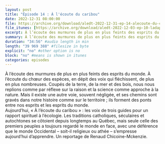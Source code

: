 ```yaml
---
layout: post
title: "Épisode 14 : À l'écoute du caribou"
date: 2022-12-31 08:00:00
file: https://archive.org/download/aledt-2022-12-31-ep-14-alecoute-du-caribou-podcast_202301/ALEDT_2022-12-31_EP14-ALÉcouteDuCaribou_Podcast.mp3
file_itunes: [https://archive.org/download/aledt-2022-12-03-ep-10-ladaptation-de-lerable-podcast/ALEDT_2022-12-03_EP10-LAdaptationDeLErable_Podcast.mp3](https://archive.org/download/aledt-2022-12-31-ep-14-alecoute-du-caribou-podcast_202301/ALEDT_2022-12-31_EP14-ALÉcouteDuCaribou_Podcast.mp3
excerpt: À l’écoute des murmures de plus en plus feints des esprits du monde. À l’écoute du chœur des espèces, en dépit des voix qui fléchissent, de plus en plus nombreuses. Coupés de la terre, de la mer et des bois, nous nous replions comme par réflexe sur la raison et la science comme approche à la nature. Mais il existe une autre voie, souvent négligée, et ses chemins sont gravés dans notre histoire comme sur le territoire ; ils forment des ponts entre nos esprits et les esprits du monde. Aujourd’hui, « À l’écoute du caribou » : les voix de trois guides pour un rapport spirituel à l’écologie. Les traditions catholiques, séculaires et autochtones se côtoient depuis longtemps au Québec, mais seule celle des premiers peuples a toujours regardé le monde en face, avec une déférence que le monde Occidental – soit-il religieux ou athée – s’empresse aujourd’hui d’apprendre. Un reportage de Renaud Chicoine-Mckenzie.
summary: À l’écoute des murmures de plus en plus feints des esprits du monde. À l’écoute du chœur des espèces, en dépit des voix qui fléchissent, de plus en plus nombreuses. Coupés de la terre, de la mer et des bois, nous nous replions comme par réflexe sur la raison et la science comme approche à la nature. Mais il existe une autre voie, souvent négligée, et ses chemins sont gravés dans notre histoire comme sur le territoire ; ils forment des ponts entre nos esprits et les esprits du monde. Aujourd’hui, « À l’écoute du caribou » : les voix de trois guides pour un rapport spirituel à l’écologie. Les traditions catholiques, séculaires et autochtones se côtoient depuis longtemps au Québec, mais seule celle des premiers peuples a toujours regardé le monde en face, avec une déférence que le monde Occidental – soit-il religieux ou athée – s’empresse aujourd’hui d’apprendre. Un reportage de Renaud Chicoine-Mckenzie.
duration: "34:56" #audio length in min
length: "39 969 388" #filesize in byte
explicit: "no" #other option is no
block: "no" #means is shown in itunes
categories: episodes
---
```


À l’écoute des murmures de plus en plus feints des esprits du monde. À l’écoute du chœur des espèces, en dépit des voix qui fléchissent, de plus en plus nombreuses. Coupés de la terre, de la mer et des bois, nous nous replions comme par réflexe sur la raison et la science comme approche à la nature. Mais il existe une autre voie, souvent négligée, et ses chemins sont gravés dans notre histoire comme sur le territoire ; ils forment des ponts entre nos esprits et les esprits du monde.  
Aujourd’hui, « À l’écoute du caribou » : les voix de trois guides pour un rapport spirituel à l’écologie. Les traditions catholiques, séculaires et autochtones se côtoient depuis longtemps au Québec, mais seule celle des premiers peuples a toujours regardé le monde en face, avec une déférence que le monde Occidental – soit-il religieux ou athée – s’empresse aujourd’hui d’apprendre. Un reportage de Renaud Chicoine-Mckenzie.
